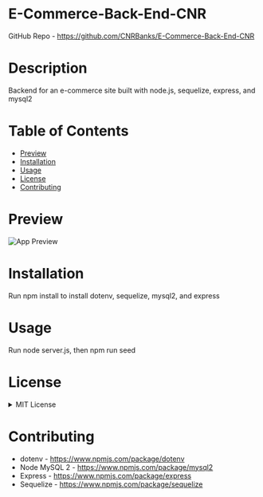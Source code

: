 # E-Commerce-Back-End-CNR

GitHub Repo - https://github.com/CNRBanks/E-Commerce-Back-End-CNR

# Description

Backend for an e-commerce site built with node.js, sequelize, express, and mysql2

# Table of Contents

- [Preview](#preview)
- [Installation](#installation)
- [Usage](#usage)
- [License](#license)
- [Contributing](#contributing)


# Preview

![App Preview](./src/Images/preview.png "App Preview")

# Installation

Run npm install to install dotenv, sequelize, mysql2, and express

# Usage

Run node server.js, then npm run seed

# License

<details><summary>MIT License</summary>

Copyright (c) 2022 Connor Banks

<blockquote>
Permission is hereby granted, free of charge, to any person obtaining a copy of this software and associated documentation files (the "Software"), to deal in the Software without restriction, including without limitation the rights to use, copy, modify, merge, publish, distribute, sublicense, and/or sell copies of the Software, and to permit persons to whom the Software is furnished to do so, subject to the following conditions:

The above copyright notice and this permission notice shall be included in all copies or substantial portions of the Software.

THE SOFTWARE IS PROVIDED "AS IS", WITHOUT WARRANTY OF ANY KIND, EXPRESS OR IMPLIED, INCLUDING BUT NOT LIMITED TO THE WARRANTIES OF MERCHANTABILITY, FITNESS FOR A PARTICULAR PURPOSE AND NONINFRINGEMENT. IN NO EVENT SHALL THE AUTHORS OR COPYRIGHT HOLDERS BE LIABLE FOR ANY CLAIM, DAMAGES OR OTHER LIABILITY, WHETHER IN AN ACTION OF CONTRACT, TORT OR OTHERWISE, ARISING FROM, OUT OF OR IN CONNECTION WITH THE SOFTWARE OR THE USE OR OTHER DEALINGS IN THE SOFTWARE.
</blockquote>
</details>

# Contributing

- dotenv - https://www.npmjs.com/package/dotenv
- Node MySQL 2 - https://www.npmjs.com/package/mysql2
- Express - https://www.npmjs.com/package/express
- Sequelize - https://www.npmjs.com/package/sequelize



